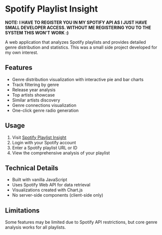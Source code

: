 # Spotify Playlist Insight

**NOTE: I HAVE TO REGISTER YOU IN MY SPOTIFY API AS I JUST HAVE SMALL DEVELOPER ACCESS. WITHOUT ME REGISTERING YOU TO THE SYSTEM THIS WON'T WORK :)**

A web application that analyzes Spotify playlists and provides detailed genre distribution and statistics. This was a small side project developed for my own interest.

## Features

- Genre distribution visualization with interactive pie and bar charts
- Track filtering by genre
- Release year analysis
- Top artists showcase
- Similar artists discovery
- Genre connections visualization
- One-click genre radio generation

## Usage

1. Visit [Spotify Playlist Insight](https://kleinschock.github.io/SpotifyPlaylistInsight/)
2. Login with your Spotify account
3. Enter a Spotify playlist URL or ID
4. View the comprehensive analysis of your playlist

## Technical Details

- Built with vanilla JavaScript
- Uses Spotify Web API for data retrieval
- Visualizations created with Chart.js
- No server-side components (client-side only)

## Limitations

Some features may be limited due to Spotify API restrictions, but core genre analysis works for all playlists.
